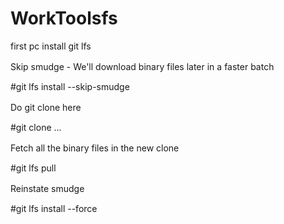 # WorkToolsfs
first pc install git lfs

Skip smudge - We'll download binary files later in a faster batch　　

#git lfs install --skip-smudge

Do git clone here　

#git clone ...

Fetch all the binary files in the new clone　　

#git lfs pull

Reinstate smudge　　

#git lfs install --force
